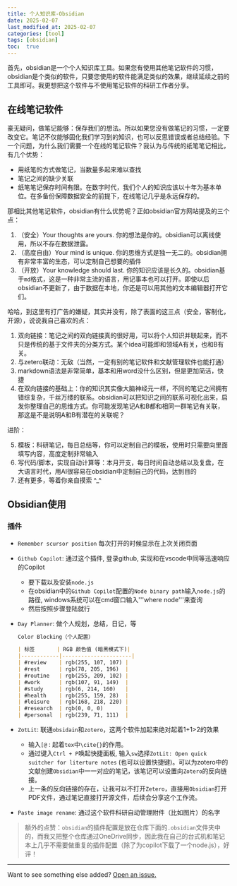 ```yaml
---
title: 个人知识库-Obsidian
date: 2025-02-07
last_modified_at: 2025-02-07
categories: [tool]
tags: [obsidian]
toc:  true
---
```


首先，obsidian是一个个人知识库工具。如果您有使用其他笔记软件的习惯，obsidian是个类似的软件，只要您使用的软件能满足类似的效果，继续延续之前的工具即可。我更想把这个软件与不使用笔记软件的科研工作者分享。

## 在线笔记软件
豪无疑问，做笔记能够：保存我们的想法。所以如果您没有做笔记的习惯，一定要改变它。笔记不仅能够固化我们学习到的知识，也可以反思错误或者总结经验。下一个问题，为什么我们需要一个在线的笔记软件？我认为与传统的纸笔笔记相比，有几个优势：
- 用纸笔的方式做笔记，当数量多起来难以查找
- 笔记之间的缺少关联
- 纸笔笔记保存时间有限。在数字时代，我们个人的知识应该以十年为基本单位。在多备份保障数据安全的前提下，在线笔记几乎是永远保存的。

那相比其他笔记软件，obsidian有什么优势呢？正如obsidian官方网站提及的三个点：
1. （安全）Your thoughts are yours. 你的想法是你的。obsidian可以离线使用，所以不存在数据泄露。
2. （高度自由）Your mind is unique. 你的思维方式是独一无二的。obsidian拥有非常丰富的生态，可以定制自己想要的插件
3. （开放）Your knowledge should last. 你的知识应该是长久的。obsidian基于`md`格式，这是一种非常主流的语言，用记事本也可以打开。即使以后obsidian不更新了，由于数据在本地，你还是可以用其他的文本编辑器打开它们。

哈哈，到这里有打广告的嫌疑，其实并没有，除了表面的这三点（安全，客制化，开源），说说我自己喜欢的点：
1. 双向链接：笔记之间的双向链接真的很好用，可以将个人知识并联起来，而不只是传统的基于文件夹的分类方式。某个idea可能即和领域A有关，也和B有关。
2. 与zetero联动：无敌（当然，一定有别的笔记软件和文献管理软件也能打通）
3. markdown语法是非常简单，基本和用word没什么区别，但是更加简洁，快捷
4. 在双向链接的基础上：你的知识其实像大脑神经元一样，不同的笔记之间拥有错综复杂，千丝万缕的联系。obsidian可以把知识之间的联系可视化出来，启发你整理自己的思维方式。你可能发现笔记A和B都和相同一群笔记有关联，那这是不是说明A和B有潜在的关联呢？

进阶：

5. 模板：科研笔记，每日总结等，你可以定制自己的模板，使用时只需要向里面填写内容，高度定制非常输入
6. 写代码/脚本，实现自动计算等：本月开支，每日时间自动总结以及复盘，在大语言时代，用AI很容易在obsidian中定制自己的代码，达到目的
7. 还有更多，等着你亲自摸索 ^_^

## Obsidian使用

### 插件
- `Remember scursor position` 每次打开的时候显示在上次关闭页面

- `Github Copilot`: 通过这个插件, 登录github, 实现和在vscode中同等迅速响应的Copilot
    - 要下载以及安装`node.js`
    - 在obsidian中的`Github Copilot`配置的`Node binary path`输入`node.js`的路径, windows系统可以在cmd窗口输入'''where node'''来查询
    - 然后按照步骤登陆就行

- `Day Planner`: 做个人规划，总结，日记，等
    ```markdown
    Color Blocking（个人配置）

    | 标签       | RGB 颜色值 (暗黑模式下)| 
    |------------|----------------------|
    | #review    | rgb(255, 107, 107) | 
    | #rest      | rgb(78, 205, 196)  | 
    | #routine   | rgb(255, 209, 102) | 
    | #work      | rgb(107, 91, 149)  | 
    | #study     | rgb(6, 214, 160)   | 
    | #health    | rgb(255, 159, 28)  | 
    | #leisure   | rgb(168, 218, 220) | 
    | #research  | rgb(0, 0, 0)       | 
    | #personal  | rgb(239, 71, 111)  |
    ```

- `ZotLit`: 联通`obsidain`和`zotero`，这两个软件加起来绝对起着1+1>2的效果 
    - 输入`[@` : 起着`tex`中`\cite{}`的作用。
    - 通过键入`Ctrl + P`唤起快捷面板, 输入`sw`选择`ZotLit: Open quick suitcher for literture notes` (也可以设置快捷键)。可以为zotero中的文献创建`Obsidian`中一一对应的笔记，该笔记可以设置向`Zotero`的反向链接。
    - 上一条的反向链接的存在，让我可以不打开`Zetero`，直接用`Obsidian`打开PDF文件，通过笔记直接打开源文件，后续会分享这个工作流。
    

- `Paste image rename`: 通过这个软件科研自动管理附件（比如图片）的名字


> 额外的点赞：`obsidian`的插件配置是放在仓库下面的`.obsidian`文件夹中的，而我又把整个仓库通过OneDrive同步，因此我在自己的台式机和笔记本上几乎不需要做重复的插件配置（除了为copilot下载了一个node.js），好评！

---

Want to see something else added? <a href="https://github.com/MingshuoXu/MingshuoXu.github.io/issues/new">Open an issue.</a>

[^fn-sample_footnote]: Handy! Now click the return link to go back.
